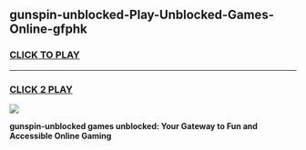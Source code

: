 
## gunspin-unblocked-Play-Unblocked-Games-Online-gfphk
<h3>
<a href="https://premium76.site?title=gunspin-unblocked&ref=25A">CLICK TO PLAY</a></h3>
<hr>

<h3>
<a href="https://premium76.site?title=gunspin-unblocked&ref=25A">CLICK 2 PLAY</a>
  
</h3>

<a href="https://premium76.site?title=gunspin-unblocked&ref=25A"><img src="https://clearcache.store/games.png"></a>


**gunspin-unblocked games unblocked: Your Gateway to Fun and Accessible Online Gaming**

